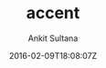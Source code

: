 ---
title: "accent"
github: https://github.com/ankitsultana/accent
demo: http://ankitsultana.com/accent
author: Ankit Sultana

ssg:
  - Jekyll
cms:
  - No Cms
date: 2016-02-09T18:08:07Z
github_branch: gh-pages
description: "A single accent, single column Jekyll Theme"
stale: true
---